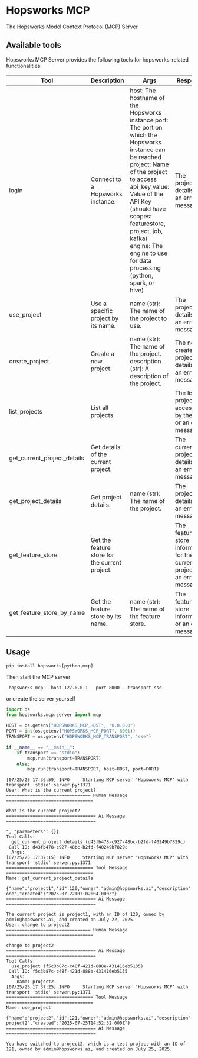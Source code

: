 # Hopsworks MCP
The Hopsworks Model Context Protocol (MCP) Server

## Available tools
Hopsworks MCP Server provides the following tools for hopsworks-related functionalities.

|Tool | Description | Args | Response |
| -------- | ------- | -------- | ------- |
|login | Connect to a Hopsworks instance. | host: The hostname of the Hopsworks instance port: The port on which the Hopsworks instance can be reached project: Name of the project to access api_key_value: Value of the API Key (should have scopes: featurestore, project, job, kafka) engine: The engine to use for data processing (python, spark, or hive) | The project details or an error message. |
| use_project | Use a specific project by its name. | name (str): The name of the project to use. | The project details or an error message. |
| create_project | Create a new project. | name (str): The name of the project. description (str): A description of the project. |  The newly created project details or an error message. | 
| list_projects | List all projects. |  | The list of projects accessible by the user or an error message. | 
|  get_current_project_details | Get details of the current project. | | The current project details or an error message. | 
| get_project_details | Get project details. | name (str): The name of the project. |  The project details or an error message. | 
| get_feature_store | Get the feature store for the current project. | |  The feature store information for the current project or an error message.
| get_feature_store_by_name | Get the feature store by its name. | name (str): The name of the feature store. |  The feature store information or an error message. | 

## Usage

``` pip install hopsworks[python,mcp] ```
 
Then start the MCP server 

``` hopsworks-mcp --host 127.0.0.1 --port 8000 --transport sse```

or create the server yourself

```python
import os
from hopsworks.mcp.server import mcp

HOST = os.getenv("HOPSWORKS_MCP_HOST", "0.0.0.0")
PORT = int(os.getenv("HOPSWORKS_MCP_PORT", 8001))
TRANSPORT = os.getenv("HOPSWORKS_MCP_TRANSPORT", "sse")

if __name__ == "__main__":
    if transport == "stdio":
        mcp.run(transport=TRANSPORT)
    else:
        mcp.run(transport=TRANSPORT, host=HOST, port=PORT)
```

```
[07/25/25 17:36:59] INFO     Starting MCP server 'Hopsworks MCP' with transport 'stdio' server.py:1371
User: What is the current project?
================================ Human Message =================================

What is the current project?
================================== Ai Message ==================================

", "parameters": {}}
Tool Calls:
  get_current_project_details (d43fb478-c927-48bc-b2fd-f40249b7829c)
 Call ID: d43fb478-c927-48bc-b2fd-f40249b7829c
  Args:
[07/25/25 17:37:15] INFO     Starting MCP server 'Hopsworks MCP' with transport 'stdio' server.py:1371
================================= Tool Message =================================
Name: get_current_project_details

{"name":"project1","id":120,"owner":"admin@hopsworks.ai","description":"project one","created":"2025-07-22T07:02:04.000Z"}
================================== Ai Message ==================================

The current project is project1, with an ID of 120, owned by admin@hopsworks.ai, and created on July 22, 2025.
User: change to project2
================================ Human Message =================================

change to project2
================================== Ai Message ==================================
Tool Calls:
  use_project (f5c3b87c-c48f-421d-888e-431416eb5135)
 Call ID: f5c3b87c-c48f-421d-888e-431416eb5135
  Args:
    name: project2
[07/25/25 17:37:25] INFO     Starting MCP server 'Hopsworks MCP' with transport 'stdio' server.py:1371
================================= Tool Message =================================
Name: use_project

{"name":"project2","id":121,"owner":"admin@hopsworks.ai","description":"Test project2","created":"2025-07-25T14:52:32.000Z"}
================================== Ai Message ==================================

You have switched to project2, which is a test project with an ID of 121, owned by admin@hopsworks.ai, and created on July 25, 2025.
```
